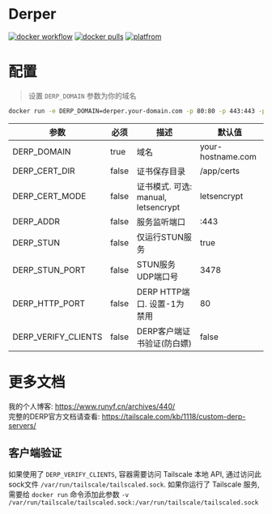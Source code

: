 # Derper

[![docker workflow](https://github.com/fredliang44/derper-docker/actions/workflows/docker-image.yml/badge.svg)](https://hub.docker.com/r/runyf/derper)
[![docker pulls](https://img.shields.io/docker/pulls/runyf/derper.svg?color=brightgreen)](https://hub.docker.com/r/runyf/derper)
[![platfrom](https://img.shields.io/badge/platform-amd64%20%7C%20arm64-brightgreen)](https://hub.docker.com/r/runyf/derper/tags)

# 配置

> 设置 `DERP_DOMAIN` 参数为你的域名

```bash
docker run -e DERP_DOMAIN=derper.your-domain.com -p 80:80 -p 443:443 -p 3478:3478/udp runyf/derper
```

| 参数                |   必须   | 描述                                                                   |        默认值      |
| ------------------- | -------- | ---------------------------------------------------------------------- | ----------------- |
| DERP_DOMAIN         | true     | 域名                                                                   | your-hostname.com |
| DERP_CERT_DIR       | false    | 证书保存目录                                                            | /app/certs        |
| DERP_CERT_MODE      | false    | 证书模式. 可选: manual, letsencrypt                                     | letsencrypt       |
| DERP_ADDR           | false    | 服务监听端口                                                            | :443              |
| DERP_STUN           | false    | 仅运行STUN服务                                                          | true              |
| DERP_STUN_PORT      | false    | STUN服务UDP端口号                                                       | 3478              |
| DERP_HTTP_PORT      | false    | DERP HTTP端口. 设置-1为禁用                                             | 80                |
| DERP_VERIFY_CLIENTS | false    | DERP客户端证书验证(防白嫖)                                               | false             |

# 更多文档

我的个人博客: https://www.runyf.cn/archives/440/  
完整的DERP官方文档请查看: https://tailscale.com/kb/1118/custom-derp-servers/

## 客户端验证

如果使用了 `DERP_VERIFY_CLIENTS`, 容器需要访问 Tailscale 本地 API, 通过访问此sock文件 `/var/run/tailscale/tailscaled.sock`. 如果你运行了 Tailscale 服务, 需要给 `docker run` 命令添加此参数 `-v /var/run/tailscale/tailscaled.sock:/var/run/tailscale/tailscaled.sock`
